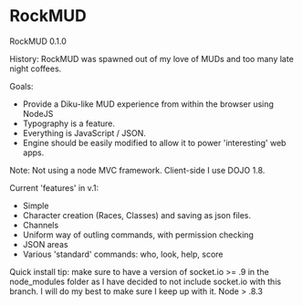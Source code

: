 RockMUD
=======

RockMUD 0.1.0

History:
RockMUD was spawned out of my love of MUDs and too many late night coffees. 

Goals:
* Provide a Diku-like MUD experience from within the browser using NodeJS
* Typography is a feature.
* Everything is JavaScript / JSON.
* Engine should be easily modified to allow it to power 'interesting' web apps.

Note: Not using a node MVC framework. Client-side I use DOJO 1.8.

Current 'features' in v.1:
* Simple
* Character creation (Races, Classes) and saving as json files.
* Channels 
* Uniform way of outling commands, with permission checking
* JSON areas
* Various 'standard' commands: who, look, help, score

Quick install tip: make sure to have a version of socket.io >= .9 in the node_modules folder
as I have decided to not include socket.io with this branch. I will do my best to make sure
I keep up with it. Node > .8.3
